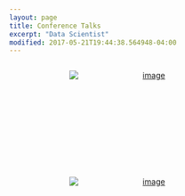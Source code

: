 ```yaml
---
layout: page
title: Conference Talks
excerpt: "Data Scientist"
modified: 2017-05-21T19:44:38.564948-04:00
---
```


<style type="text/css" media="screen">
.photo-grid {
	list-style: none;
	margin: 1em auto;
	max-width: 1106px;
	padding: 0;
	text-align: center;
}


.photo-grid li {
	display: inline-block;
	height: 163px;
	line-height: normal;
	margin: 1em;
	transition: all 500ms;
	width: 289px;
}


.photo-grid img {
	display: block;
	height: auto;
	transition: all 300ms;
	max-width: 100%;
}

.photo-grid li:hover img {
	-webkit-transform: scale(1.4);
}

.photo-grid figure {
	height: 163px;
	margin: 0;
	overflow: hidden;
	position: relative;
	width: 289px;
}

.photo-grid figcaption {
	background: rgba(0,0,0,0.8);
	color: white;
	display: table;
	height: 100%;
	left: 0;
	opacity: 0;
	position: absolute;
	right: 0;
	top: -9px;
	transition: all 300ms;
	transition-delay: 100ms;
	width: 100%;
	z-index: 100;
}

.photo-grid li:hover figcaption {
	opacity: 1;
}

.photo-grid figcaption p {
	display: table-cell;
	font-size: 1.5em;
	position: relative;
	top: -40px;
	width: 289px;
	text-align: center;
	transition: all 300ms ease-out;
	vertical-align: middle;
}

.photo-grid figcaption p:empty {
display: none;
}

.photo-grid li:hover figcaption p {
	-webkit-transform: translateY(40px);
}

.photo-grid br {
	display: none;
}
</style>


<ul class="photo-grid">
	<li>
		<a href="https://www.usenix.org/conference/opml20/presentation/pham">
			<figure>
				<img src="{{ site.url }}/images/opml_ppml.png" alt="image">
				<figcaption><p>USENIX (OpML '20) - Privacy Preserving Machine Learning</p></figcaption>
			</figure>
		</a>
	</li>
    <li>
        <a href="https://www.youtube.com/watch?v=H7KfmNNkXiY&feature=emb_logo">
            <figure>
                <img src="{{ site.url }}/images/defcon_spectrum.png" alt="image">
                <figcaption><p>DEFCON (AI Village '20) - ML-Based Threat Monitoring and Detection</p></figcaption>
            </figure>
        </a>
	</li>

</ul>
